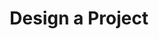 ---
layout: how-to-steps
title: Design a Project
short_title: Step 2 | Design a Project
description: 
permalink: /howto/step2/
tags: project
image: /assets/img/toolkit-images/steps/how-to-step2.gif
link-out: /howto/step2/
---